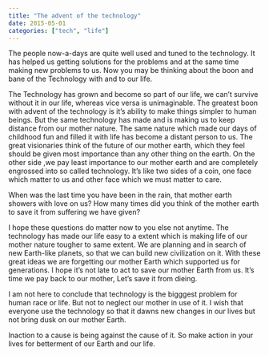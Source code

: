 ```yaml
---
title: "The advent of the technology"
date: 2015-05-01
categories: ["tech", "life"]
---
```

The people now-a-days are quite well used and tuned to the technology. It has helped us getting solutions for the problems and at the same time making new problems to us. Now you may be thinking about the boon and bane of the Technology with and to our life.

The Technology has grown and become so part of our life, we can’t survive without it in our life, whereas vice versa is unimaginable. The greatest boon with advent of the technology is it’s ability to make things simpler to human beings. But the same technology has made and is making us to keep distance from our mother nature. The same nature which made our days of childhood fun and filled it with life has become a distant person to us. The great visionaries think of the future of our mother earth, which they feel should be given most importance than any other thing on the earth. On the other side ,we pay least importance to our mother earth and are completely engrossed into so called technology. It’s like two sides of a coin, one face which matter to us and other face which we must matter to care.

When was the last time you have been in the rain, that mother earth showers with love on us? How many times did you think of the mother earth to save it from suffering we have given?

I hope these questions do matter now to you else not anytime. The technology has made our life easy to a extent which is making life of our mother nature tougher to same extent. We are planning and in search of new Earth-like planets, so that we can build new civilization on it. With these great ideas we are forgetting our mother Earth which supported us for generations. I hope it’s not late to act to save our mother Earth from us. It’s time we pay back to our mother, Let’s save it from dieing.

I am not here to conclude that technology is the bigggest problem for human race or life. But not to neglect our mother in use of it. I wish that everyone use the technology so that it dawns new changes in our lives but not bring dusk on our mother Earth.

Inaction to a cause is being against the cause of it. So make action in your lives for betterment of our Earth and our life.